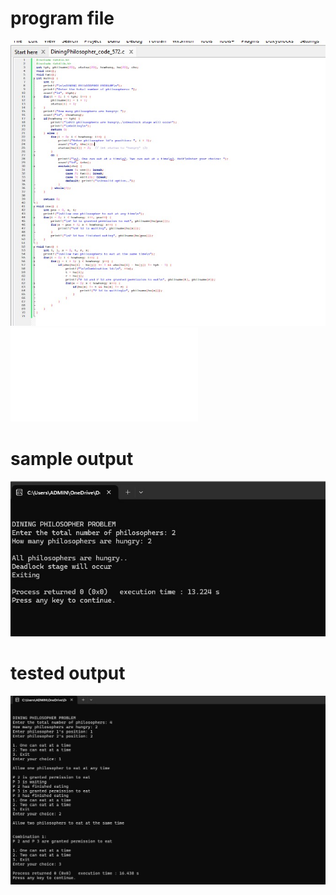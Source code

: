 # program file
![program file](DiningPhilosopher_code_595.jpeg)
![program file](DiningPhilosopherFile.c)

# sample output
![sample output](DiningPhilosopher_IO_595.jpeg)

# tested output
![tested output](DiningPhilosopher_EO_595.jpeg)
